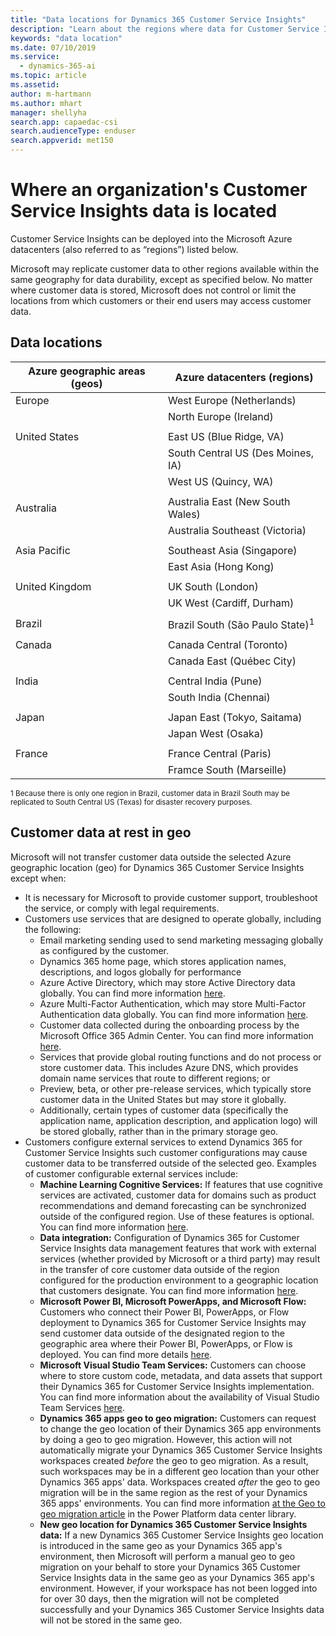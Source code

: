 ```yaml
---
title: "Data locations for Dynamics 365 Customer Service Insights"
description: "Learn about the regions where data for Customer Service Insights is stored."
keywords: "data location"
ms.date: 07/10/2019
ms.service:
  - dynamics-365-ai
ms.topic: article
ms.assetid: 
author: m-hartmann
ms.author: mhart
manager: shellyha
search.app: capaedac-csi
search.audienceType: enduser
search.appverid: met150
---
```


# Where an organization's Customer Service Insights data is located

Customer Service Insights can be deployed into the Microsoft Azure datacenters (also referred to as “regions”) listed below.

Microsoft may replicate customer data to other regions available within the same geography for data durability, except as specified below. No matter where customer data is stored, Microsoft does not control or limit the locations from which customers or their end users may access customer data.

## Data locations

| Azure geographic areas (geos) | Azure datacenters (regions)               |
|-------------------------------|-------------------------------------------|
|    Europe                     |    West Europe (Netherlands)              |
|                               |    North Europe (Ireland)                 |
|                               |                                           |
|    United States              |    East US (Blue Ridge, VA)               |
|                               |    South Central US (Des Moines, IA)      |
|                               |    West US (Quincy, WA)                   |
|                               |                                           |
|    Australia                  |    Australia East (New South   Wales)     |
|                               |    Australia Southeast   (Victoria)       |
|                               |                                           |
|    Asia Pacific               |    Southeast Asia (Singapore)             |
|                               |    East Asia (Hong Kong)                  |
|                               |                                           |
|    United Kingdom             |    UK South (London)                      |
|                               |    UK West (Cardiff, Durham)              |
|                               |                                           |
|    Brazil                     |    Brazil South (São Paulo State)<sup>1</sup>|
|                               |                                           |
|    Canada                     |    Canada Central (Toronto)               |
|                               |    Canada East (Québec City)              |
|                               |                                           |
|    India                      |    Central India (Pune)                   |
|                               |    South India (Chennai)                  |
|                               |                                           |
|    Japan                      |    Japan East (Tokyo, Saitama)            |
|                               |    Japan West (Osaka)                     |
| | |
| France | France Central (Paris) |
| | Framce South (Marseille) |

<sup>1 Because there is only one region in Brazil, customer data in Brazil South may be replicated to South Central US (Texas) for disaster recovery purposes. </sup>

## Customer data at rest in geo

Microsoft will not transfer customer data outside the selected Azure geographic location (geo) for Dynamics 365 Customer Service Insights except when:

- It is necessary for Microsoft to provide customer support, troubleshoot the service, or comply with legal requirements.
- Customers use services that are designed to operate globally, including the following: 
    - Email marketing sending used to send marketing messaging globally as configured by the customer.
    - Dynamics 365 home page, which stores application names, descriptions, and logos globally for performance
    - Azure Active Directory, which may store Active Directory data globally. You can find more information [here](https://docs.microsoft.com/azure/active-directory/active-directory-whatis).
    - Azure Multi-Factor Authentication, which may store Multi-Factor Authentication data globally. You can find more information [here](https://azure.microsoft.com/services/multi-factor-authentication/).
    - Customer data collected during the onboarding process by the Microsoft Office 365 Admin Center. You can find more information [here](https://support.office.com/article/About-the-Office-365-Admin-Center-758befc4-0888-4009-9f14-0d147402fd23).
    - Services that provide global routing functions and do not process or store customer data. This includes Azure DNS, which provides domain name services that route to different regions; or
    - Preview, beta, or other pre-release services, which typically store customer data in the United States but may store it globally. 
    - Additionally, certain types of customer data (specifically the application name, application description, and application logo) will be stored globally, rather than in the primary storage geo.
- Customers configure external services to extend Dynamics 365 for Customer Service Insights such customer configurations may cause customer data to be transferred outside of the selected geo. Examples of customer configurable external services include: 
  - **Machine Learning Cognitive Services:** If features that use cognitive services are activated, customer data for domains such as product recommendations and demand forecasting can be synchronized outside of the configured region. Use of these features is optional. You can find more information [here](https://azure.microsoft.com/services/cognitive-services/recommendations/).
  - **Data integration:** Configuration of Dynamics 365 for Customer Service Insights data management features that work with external services (whether provided by Microsoft or a third party) may result in the transfer of core customer data outside of the region configured for the production environment to a geographic location that customers designate. You can find more information [here](https://docs.microsoft.com/dynamics365/unified-operations/dev-itpro/data-entities/integration-overview).
  - **Microsoft Power BI, Microsoft PowerApps, and Microsoft Flow:** Customers who connect their Power BI, PowerApps, or Flow deployment to Dynamics 365 for Customer Service Insights may send customer data outside of the designated region to the geographic area where their Power BI, PowerApps, or Flow is deployed. You can find more details [here](https://www.microsoft.com/TrustCenter/CloudServices/business-application-platform/data-location).
  - **Microsoft Visual Studio Team Services:** Customers can choose where to store custom code, metadata, and data assets that support their Dynamics 365 for Customer Service Insights implementation. You can find more information about the availability of Visual Studio Team Services [here](https://azure.microsoft.com/regions/services/?v=17.42n).
  - **Dynamics 365 apps geo to geo migration:** Customers can request to change the geo location of their Dynamics 365 app environments by doing a geo to geo migration. However, this action will not automatically migrate your Dynamics 365 Customer Service Insights workspaces created *before* the geo to geo migration. As a result, such workspaces may be in a different geo location than your other Dynamics 365 apps' data. Workspaces created *after* the geo to geo migration will be in the same region as the rest of your Dynamics 365 apps' environments. You can find more information [at the Geo to geo migration article](https://go.microsoft.com/fwlink/?linkid=2105275) in the Power Platform data center library.
  - **New geo location for Dynamics 365 Customer Service Insights data:** If a new Dynamics 365 Customer Service Insights geo location is introduced in the same geo as your Dynamics 365 app's environment, then Microsoft will perform a manual geo to geo migration on your behalf to store your Dynamics 365 Customer Service Insights data in the same geo as your Dynamics 365 app's environment. However, if your workspace has not been logged into for over 30 days, then the migration will not be completed successfully and your Dynamics 365 Customer Service Insights data will not be stored in the same geo.  
